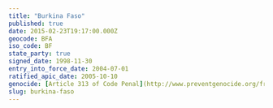 ```yaml
---
title: "Burkina Faso"
published: true
date: 2015-02-23T19:17:00.000Z
geocode: BFA
iso_code: BF
state_party: true
signed_date: 1998-11-30
entry_into_force_date: 2004-07-01
ratified_apic_date: 2005-10-10
genocide: [Article 313 of Code Penal](http://www.preventgenocide.org/fr/droit/codes/burkinafaso.htm)
slug: burkina-faso
---
```

